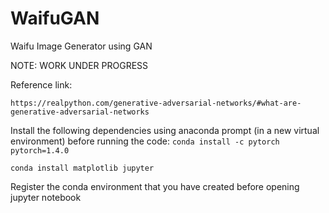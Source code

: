 # WaifuGAN
Waifu Image Generator using GAN


NOTE: WORK UNDER PROGRESS

Reference link:

`https://realpython.com/generative-adversarial-networks/#what-are-generative-adversarial-networks`

Install the following dependencies using anaconda prompt (in a new virtual environment) before running the code:
`conda install -c pytorch pytorch=1.4.0` 

`conda install matplotlib jupyter`

Register the conda environment that you have created before opening jupyter notebook

